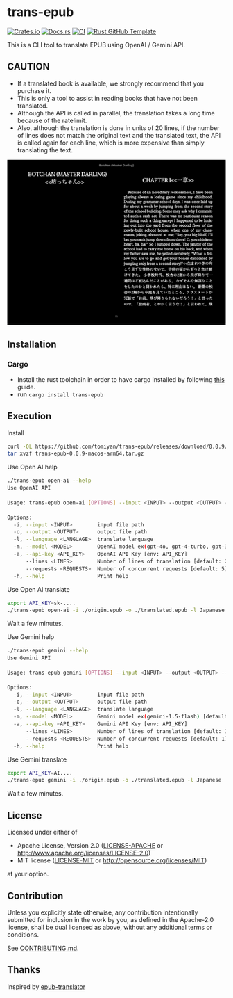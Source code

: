 # trans-epub

[![Crates.io](https://img.shields.io/crates/v/trans-epub.svg)](https://crates.io/crates/trans-epub)
[![Docs.rs](https://docs.rs/trans-epub/badge.svg)](https://docs.rs/trans-epub)
[![CI](https://github.com/tomiyan/trans-epub/workflows/CI/badge.svg)](https://github.com/tomiyan/trans-epub/actions)
[![Rust GitHub Template](https://img.shields.io/badge/Rust%20GitHub-Template-blue)](https://rust-github.github.io/)

This is a CLI tool to translate EPUB using OpenAI / Gemini API.

## CAUTION

- If a translated book is available, we strongly recommend that you purchase it.
- This is only a tool to assist in reading books that have not been translated.
- Although the API is called in parallel, the translation takes a long time because of the ratelimit.
- Also, although the translation is done in units of 20 lines, if the number of lines does not match the original text and the translated text, the API is called again for each line, which is more expensive than simply translating the text.


![Translate sample](./docs/images/translate_sample.png)

## Installation

### Cargo

* Install the rust toolchain in order to have cargo installed by following
  [this](https://www.rust-lang.org/tools/install) guide.
* run `cargo install trans-epub`

## Execution

Install

```bash
curl -OL https://github.com/tomiyan/trans-epub/releases/download/0.0.9/trans-epub-0.0.9-macos-arm64.tar.gz
tar xvzf trans-epub-0.0.9-macos-arm64.tar.gz
```

Use Open AI help

```bash
./trans-epub open-ai --help
Use OpenAI API

Usage: trans-epub open-ai [OPTIONS] --input <INPUT> --output <OUTPUT> --language <LANGUAGE> --api-key <API_KEY>

Options:
  -i, --input <INPUT>        input file path
  -o, --output <OUTPUT>      output file path
  -l, --language <LANGUAGE>  translate language
  -m, --model <MODEL>        OpenAI model ex(gpt-4o, gpt-4-turbo, gpt-3.5-turbo-1106) [default: gpt-4o]
  -a, --api-key <API_KEY>    OpenAI API Key [env: API_KEY]
      --lines <LINES>        Number of lines of translation [default: 20]
      --requests <REQUESTS>  Number of concurrent requests [default: 5]
  -h, --help                 Print help
```

Use Open AI translate

```bash
export API_KEY=sk-....
./trans-epub open-ai -i ./origin.epub -o ./translated.epub -l Japanese
```

Wait a few minutes.

Use Gemini help

```bash
./trans-epub gemini --help
Use Gemini API

Usage: trans-epub gemini [OPTIONS] --input <INPUT> --output <OUTPUT> --language <LANGUAGE> --api-key <API_KEY>

Options:
  -i, --input <INPUT>        input file path
  -o, --output <OUTPUT>      output file path
  -l, --language <LANGUAGE>  translate language
  -m, --model <MODEL>        Gemini model ex(gemini-1.5-flash) [default: gemini-1.5-flash]
  -a, --api-key <API_KEY>    Gemini API Key [env: API_KEY]
      --lines <LINES>        Number of lines of translation [default: 100]
      --requests <REQUESTS>  Number of concurrent requests [default: 1]
  -h, --help                 Print help
```

Use Gemini translate

```bash
export API_KEY=AI....
./trans-epub gemini -i ./origin.epub -o ./translated.epub -l Japanese
```

Wait a few minutes.

## License

Licensed under either of

 * Apache License, Version 2.0
   ([LICENSE-APACHE](LICENSE-APACHE) or http://www.apache.org/licenses/LICENSE-2.0)
 * MIT license
   ([LICENSE-MIT](LICENSE-MIT) or http://opensource.org/licenses/MIT)

at your option.

## Contribution

Unless you explicitly state otherwise, any contribution intentionally submitted
for inclusion in the work by you, as defined in the Apache-2.0 license, shall be
dual licensed as above, without any additional terms or conditions.

See [CONTRIBUTING.md](CONTRIBUTING.md).

## Thanks

Inspired by [epub-translator](https://github.com/sharplab/epub-translator)